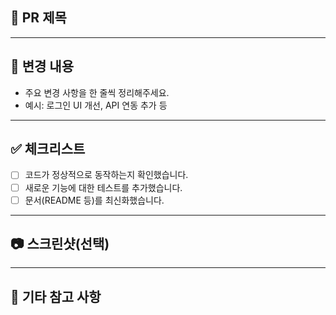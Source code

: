 ## 📌 PR 제목

<!-- 간단하고 명확한 PR 제목을 작성해주세요. -->

---

## 📝 변경 내용

- 주요 변경 사항을 한 줄씩 정리해주세요.
- 예시: 로그인 UI 개선, API 연동 추가 등

---

## ✅ 체크리스트

- [ ] 코드가 정상적으로 동작하는지 확인했습니다.
- [ ] 새로운 기능에 대한 테스트를 추가했습니다.
- [ ] 문서(README 등)를 최신화했습니다.

---

## 📷 스크린샷(선택)

<!-- UI 변경이 있다면 스크린샷을 첨부해주세요. -->

---

## 💬 기타 참고 사항

<!-- 추가로 논의할 내용이나 특이사항이 있다면 작성해주세요. -->
